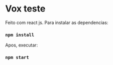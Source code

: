 # Vox teste

Feito com react js. Para instalar as dependencias:

### `npm install`

Apos, executar:

### `npm start `
